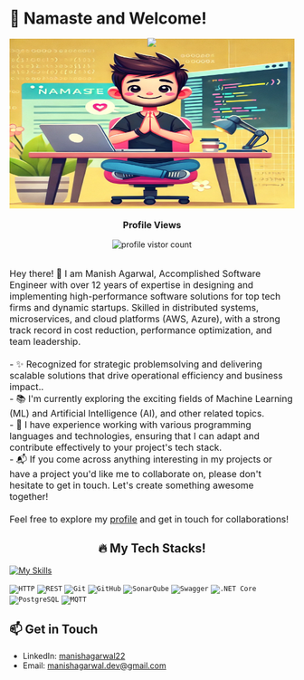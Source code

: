 # 🙏 Namaste and Welcome!

<div style="position: relative; text-align: center;">
  <img src="assets/namaste-programmer.png" alt="Namaste Programmer" width="900" height="300"/>
  <div style="position: absolute; top: 0%; left: 50%; transform: translate(-50%, -10%); color: white; font-size: 20px; font-family: monospace;">
    <img src="https://readme-typing-svg.demolab.com/?font=Merriweather&size=32&duration=2800&pause=2000&color=964B00&center=false&vCenter=false&width=540&multiline=true&lines=Namaste%2C+I'm+Manish+Agarwal!"  width="95%" align="left"/>
  </div>
</div>


<div align="center"> 
<p style="font-size: medium"><b>Profile Views</b></p>
  <img src="https://profile-counter.glitch.me/f90fe/count.svg"  alt="profile vistor count"/><br><br>
</div>


<div align="left"> 
<p style="animation: fadein 2s; font-size: medium">
Hey there! 👋 I am Manish Agarwal, Accomplished Software Engineer with over 12 years of expertise in designing and implementing high-performance software solutions for top tech firms and dynamic startups. Skilled in distributed systems, microservices, and cloud platforms (AWS, Azure), with a strong track record in cost reduction, performance optimization, and team leadership.<br><br>- ✨ Recognized for strategic problemsolving and delivering scalable solutions that drive operational efficiency and business impact..
  <br>- 📚 I'm currently exploring the exciting fields of Machine Learning (ML) and Artificial Intelligence (AI), and other related topics.
  <br>- 🔧 I have experience working with various programming languages and technologies, ensuring that I can adapt and contribute effectively to your project's tech stack.
  <br>- 📬 If you come across anything interesting in my projects or have a project you'd like me to collaborate on, please don't hesitate to get in touch. Let's create something awesome together!<br>
  <br>Feel free to explore my <a href="https://www.linkedin.com/in/manishagarwal22/">profile</a> and get in touch for collaborations!<br>
</p>
</div>

<h2 align="center"> 🔥 My Tech Stacks! </h2>

[![My Skills](https://skillicons.dev/icons?i=java,cpp,cs,py,aws,azure,docker,spring,fortran,gradle,linux,postman,ansible,dynamodb,kubernetes)](https://skillicons.dev)
<div align="left">
	<code><img width="50" src="https://user-images.githubusercontent.com/25181517/192107854-765620d7-f909-4953-a6da-36e1ef69eea6.png" alt="HTTP" title="HTTP"/></code>
	<code><img width="50" src="https://user-images.githubusercontent.com/25181517/192107858-fe19f043-c502-4009-8c47-476fc89718ad.png" alt="REST" title="REST"/></code>
	<code><img width="50" src="https://user-images.githubusercontent.com/25181517/192108372-f71d70ac-7ae6-4c0d-8395-51d8870c2ef0.png" alt="Git" title="Git"/></code>
	<code><img width="50" src="https://user-images.githubusercontent.com/25181517/192108374-8da61ba1-99ec-41d7-80b8-fb2f7c0a4948.png" alt="GitHub" title="GitHub"/></code>
	<code><img width="50" src="https://user-images.githubusercontent.com/25181517/184146221-671413cb-b1ae-47db-a232-b37c99281516.png" alt="SonarQube" title="SonarQube"/></code>
	<code><img width="50" src="https://user-images.githubusercontent.com/25181517/186711335-a3729606-5a78-4496-9a36-06efcc74f800.png" alt="Swagger" title="Swagger"/></code>
	<code><img width="50" src="https://user-images.githubusercontent.com/25181517/121405754-b4f48f80-c95d-11eb-8893-fc325bde617f.png" alt=".NET Core" title=".NET Core"/></code>
	<code><img width="50" src="https://user-images.githubusercontent.com/25181517/117208740-bfb78400-adf5-11eb-97bb-09072b6bedfc.png" alt="PostgreSQL" title="PostgreSQL"/></code>
	<code><img width="50" src="https://github.com/Ramonmelod/profile-technology-icons/assets/139141993/31e58ce4-0a61-400c-8c5c-0ddeece36f7f" alt="MQTT" title="MQTT"/></code>
    
</div>


## 📫 Get in Touch
- LinkedIn: [manishagarwal22](https://www.linkedin.com/in/manishagarwal22/)
- Email: [manishagarwal.dev@gmail.com](mailto:manishagarwal.dev@gmail.com)